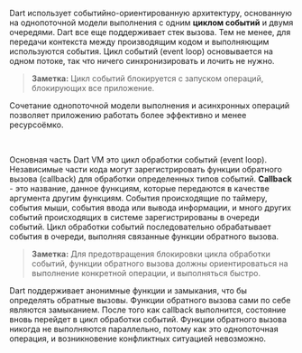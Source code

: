 <!--
title: Dart VM модель испол&shy;не&shy;ния
date: 2015/08/05
id: 451b37a7-b826-408d-adbc-84cb7bfc9bd4
status: Готовится к публикации
not_ready: false
next_post:  posts/2014/09/07/Sending_and_receiving_real-time_data_with_WebSockets.html
prev_post: #
labels:
  - Dart
-->

Dart использует событийно-ориентированную архитектуру, основанную на однопоточной модели выполнения с одним **циклом событий** и двумя очередями. Dart все еще поддерживает стек вызова. Тем не менее, для передачи контекста между производящим кодом и выполняющим используются события. Цикл событий (event loop) основывается на одном потоке, так что ничего синхронизировать и лочить не нужно.

> **Заметка:** Цикл событий блокируется с запуском операций, блокирующих все приложение.

Сочетание однопоточной модели выполнения и асинхронных операций позволяет приложению работать более эффективно и менее ресурсоёмко.

<br><p class='column'> Основнaя часть Dart VM это цикл обработки событий (event loop). Независимые части кода могут зарегистрировать функции обратного вызова (callback) для обработки определенных типов событий. <strong>Callback</strong> - это название, данное функциям, которые передаются в качестве аргумента другим функциям. События происходящие по таймеру, события мыши, события ввода или вывода информации, и много других событий происходящих в системе зарегистрированы в очереди событий. Цикл обработки событий последовательно обрабатывает события в очереди, выполняя связанные функции обратного вызова.</p>

> **Заметка:** Для предотвращения блокировки цикла обработки событий, функции обратного вызова должны ориентироваться на выполнение конкретной операции, и выполняться быстро.

Dart поддерживает анонимные функции и замыкания, что бы определять обратные вызовы. Функции обратного вызова сами по себе являются замыканием. После того как callback выполнится, состояние вновь перейдет в цикл обработки событий. Функции обратного вызова никогда не выполняются параллельно, потому как это однопоточная операция, и возникновение конфликтных ситуацией невозможно.
